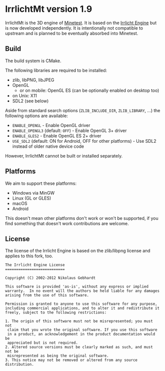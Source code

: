 IrrlichtMt version 1.9
======================

IrrlichtMt is the 3D engine of [Minetest](https://github.com/minetest).
It is based on the [Irrlicht Engine](https://irrlicht.sourceforge.io/) but is now developed independently.
It is intentionally not compatible to upstream and is planned to be eventually absorbed into Minetest.

Build
-----

The build system is CMake.

The following libraries are required to be installed:
* zlib, libPNG, libJPEG
* OpenGL
  * or on mobile: OpenGL ES (can be optionally enabled on desktop too)
* on Unix: X11
* SDL2 (see below)

Aside from standard search options (`ZLIB_INCLUDE_DIR`, `ZLIB_LIBRARY`, ...) the following options are available:
* `ENABLE_OPENGL` - Enable OpenGL driver
* `ENABLE_OPENGL3` (default: `OFF`) - Enable OpenGL 3+ driver
* `ENABLE_GLES2` - Enable OpenGL ES 2+ driver
* `USE_SDL2` (default: ON for Android, OFF for other platforms) - Use SDL2 instead of older native device code

However, IrrlichtMt cannot be built or installed separately.

Platforms
---------

We aim to support these platforms:
* Windows via MinGW
* Linux (GL or GLES)
* macOS
* Android

This doesn't mean other platforms don't work or won't be supported, if you find something that doesn't work contributions are welcome.

License
-------

The license of the Irrlicht Engine is based on the zlib/libpng license and applies to this fork, too.

	The Irrlicht Engine License
	===========================

	Copyright (C) 2002-2012 Nikolaus Gebhardt

	This software is provided 'as-is', without any express or implied
	warranty.  In no event will the authors be held liable for any damages
	arising from the use of this software.

	Permission is granted to anyone to use this software for any purpose,
	including commercial applications, and to alter it and redistribute it
	freely, subject to the following restrictions:

	1. The origin of this software must not be misrepresented; you must not
	 claim that you wrote the original software. If you use this software
	 in a product, an acknowledgement in the product documentation would be
	 appreciated but is not required.
	2. Altered source versions must be clearly marked as such, and must not be
	 misrepresented as being the original software.
	3. This notice may not be removed or altered from any source distribution.

